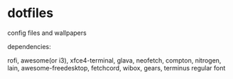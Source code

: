 # dotfiles

config files and wallpapers

dependencies: 

rofi, awesome(or i3), xfce4-terminal, glava, neofetch, compton, nitrogen, lain, awesome-freedesktop, fetchcord, wibox, gears, terminus regular font
